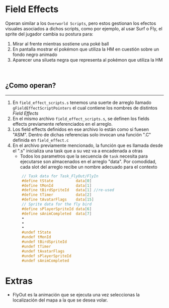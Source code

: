 # Field Effects

Operan similar a los ``Overworld Scripts``, pero estos gestionan los efectos visuales asociados a dichos scripts, como por ejemplo, al usar Surf o Fly, el sprite del jugador cambia su postura para:

1) Mirar al frente mientras sostiene una poké ball
2) En pantalla mostrar el pokémon que utiliza la HM en cuestión sobre un fondo negro animado
3) Aparecer una silueta negra que representa al pokémon que utiliza la HM


<br>

## ¿Como operan?
---
1) En `field_effect_scripts.s` tenemos una suerte de arreglo llamado `gFieldEffectScriptPointers` el cual contiene los nombres de distintos *Field Effects*
2) En el mismo archivo `field_effect_scripts.s`, se definen los fields effects previamente referenciados en el arreglo.
3) Los field effects definidos en ese archivo lo están como si fuesen "ASM". Dentro de dichas referencias solo invocan una función ".C" definida en `field_effect.c`
4) En el archivo previamente mencionado, la función que es llamada desde el ".s" inicializa una task que a su vez va a encadenada a otras
    - Todos los parametros que la secuencia de ``task`` necesita para ejecutarse son almacenados en el arreglo "data". Por comodidad, cada slot del arreglo recibe un nombre adecuado para el contexto
    ``` C
        // Task data for Task_FlyOut/FlyIn
        #define tState          data[0]
        #define tMonId          data[1]
        #define tBirdSpriteId   data[1] //re-used
        #define tTimer          data[2]
        #define tAvatarFlags    data[15]
        // Sprite data for the fly bird
        #define sPlayerSpriteId data[6]
        #define sAnimCompleted  data[7]
        •
        •
        •
        #undef tState
        #undef tMonId
        #undef tBirdSpriteId
        #undef tTimer
        #undef tAvatarFlags
        #undef sPlayerSpriteId
        #undef sAnimCompleted
    ```


# Extras

- FlyOut es la animación que se ejecuta una vez seleccionas la localización del mapa a la que se desea volar.